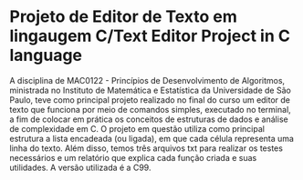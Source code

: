 # Projeto de Editor de Texto em lingaugem C/Text Editor Project in C language

A disciplina de MAC0122 - Princípios de Desenvolvimento de Algoritmos, ministrada no Instituto de Matemática e Estatística da Universidade de São Paulo, teve como principal projeto realizado no final do curso um editor de texto que funciona por meio de comandos simples, executado no terminal, a fim de colocar em prática os conceitos de estruturas de dados e análise de complexidade em C. O projeto em questão utiliza como principal estrutura a lista encadeada (ou ligada), em que cada célula representa uma linha do texto. Além disso, temos três arquivos txt para realizar os testes necessários e um relatório que explica cada função criada e suas utilidades. A versão utilizada é a C99.
